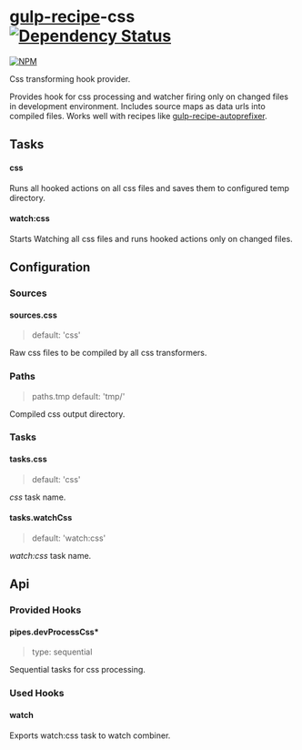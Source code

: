# [gulp-recipe](https://github.com/PGS-dev/gulp-recipe-loader)-css [![Dependency Status][depstat-image]][depstat-url]
[![NPM][npm-image]][npm-url]

Css transforming hook provider.

Provides hook for css processing and watcher firing only on changed files in development environment.
Includes source maps as data urls into compiled files.
Works well with recipes like [gulp-recipe-autoprefixer](https://github.com/PGS-dev/gulp-recipe-autoprefixer).

## Tasks
#### css
Runs all hooked actions on all css files and saves them to configured temp directory.

#### watch:css
Starts Watching all css files and runs hooked actions only on changed files.

## Configuration
### Sources
#### sources.css
> default: 'css'

Raw css files to be compiled by all css transformers.

### Paths
> paths.tmp
> default: 'tmp/'

Compiled css output directory.

### Tasks
#### tasks.css
> default: 'css'

_css_ task name.

#### tasks.watchCss
> default: 'watch:css'

_watch:css_ task name.

## Api
### Provided Hooks
#### pipes.devProcessCss*
> type: sequential

Sequential tasks for css processing.

### Used Hooks
#### watch

Exports watch:css task to watch combiner.

[npm-url]: https://npmjs.org/package/gulp-recipe-css
[npm-image]: https://nodei.co/npm/gulp-recipe-css.png?downloads=true

[depstat-url]: https://david-dm.org/PGS-dev/gulp-recipe-css
[depstat-image]: http://img.shields.io/david/PGS-dev/gulp-recipe-css.svg?style=flat